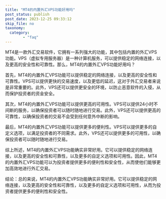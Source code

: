 ```yaml
---
title: "MT4的内置外汇VPS功能好用吗"
post_status: publish
post_date: 2023-12-25 09:33:12
skip_file: no
taxonomy:
  category:
        - "faq"
---
```


MT4是一款外汇交易软件，它拥有一系列强大的功能，其中包括内置的外汇VPS功能。VPS（虚拟专用服务器）是一种计算机服务，可以提供稳定的网络连接，以及更高的安全性和可靠性。那么，MT4的内置外汇VPS功能好用吗？

首先，MT4的内置外汇VPS功能可以提供稳定的网络连接，以及更高的安全性和可靠性。VPS可以提供更快的交易速度，以及更低的延迟，这对于外汇交易者来说是非常重要的。此外，VPS还可以提供更安全的环境，以防止恶意软件的入侵，从而保护投资者的资金安全。

其次，MT4的内置外汇VPS功能可以提供更高的可用性。VPS可以提供24小时不间断的服务，以确保投资者可以随时随地进行交易。此外，VPS还可以提供更高的可靠性，以确保投资者的交易不会受到任何意外中断的影响。

最后，MT4的内置外汇VPS功能可以提供更多的便利性。VPS可以提供更多的自定义选项，以满足投资者的不同需求。此外，VPS还可以提供更多的可用性，以确保投资者可以随时随地进行交易。

综上所述，MT4的内置外汇VPS功能确实非常好用。它可以提供稳定的网络连接，以及更高的安全性和可靠性，以及更多的自定义选项和可用性。因此，MT4的内置外汇VPS功能可以为投资者提供更多的便利性和安全性，从而使他们能够更加高效地进行外汇交易。

结论：总的来说，MT4的内置外汇VPS功能确实非常好用。它可以提供稳定的网络连接，以及更高的安全性和可靠性，以及更多的自定义选项和可用性，从而为投资者提供更多的便利性和安全性。
